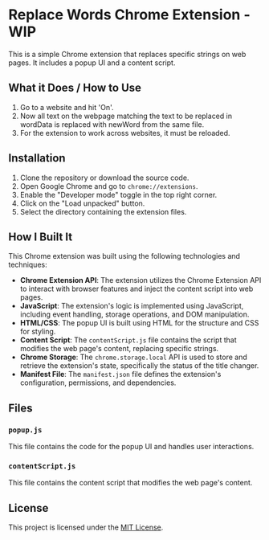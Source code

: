 # Replace Words Chrome Extension - WIP

This is a simple Chrome extension that replaces specific strings on web pages. It includes a popup UI and a content script.

## What it Does / How to Use

1. Go to a website and hit 'On'.
2. Now all text on the webpage matching the text to be replaced in wordData is replaced with newWord from the same file.
3. For the extension to work across websites, it must be reloaded.

## Installation

1. Clone the repository or download the source code.
2. Open Google Chrome and go to `chrome://extensions`.
3. Enable the "Developer mode" toggle in the top right corner.
4. Click on the "Load unpacked" button.
5. Select the directory containing the extension files.

## How I Built It

This Chrome extension was built using the following technologies and techniques:

- **Chrome Extension API**: The extension utilizes the Chrome Extension API to interact with browser features and inject the content script into web pages.
- **JavaScript**: The extension's logic is implemented using JavaScript, including event handling, storage operations, and DOM manipulation.
- **HTML/CSS**: The popup UI is built using HTML for the structure and CSS for styling.
- **Content Script**: The `contentScript.js` file contains the script that modifies the web page's content, replacing specific strings.
- **Chrome Storage**: The `chrome.storage.local` API is used to store and retrieve the extension's state, specifically the status of the title changer.
- **Manifest File**: The `manifest.json` file defines the extension's configuration, permissions, and dependencies.

## Files

### `popup.js`

This file contains the code for the popup UI and handles user interactions.

### `contentScript.js`

This file contains the content script that modifies the web page's content.

## License

This project is licensed under the [MIT License](LICENSE).
